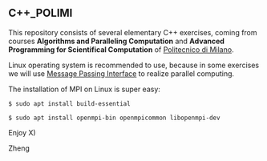 ## C++_POLIMI ##

This repository consists of several elementary C++ exercises, coming from courses **Algorithms and Paralleling Computation** and **Advanced Programming for Scientifical Computation** of [Politecnico di Milano](https://www.polimi.it/en/home/).

Linux operating system is recommended to use, because in some exercises we will use [Message Passing Interface](https://en.wikipedia.org/wiki/Message_Passing_Interface) to realize parallel computing. 

The installation of MPI on Linux is super easy:

`$ sudo apt install build-essential`

`$ sudo apt install openmpi-bin openmpicommon libopenmpi-dev`

Enjoy X)

Zheng

